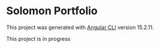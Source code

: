 # Solomon Portfolio

This project was generated with [Angular CLI](https://github.com/angular/angular-cli) version 15.2.11.

This project is in progress